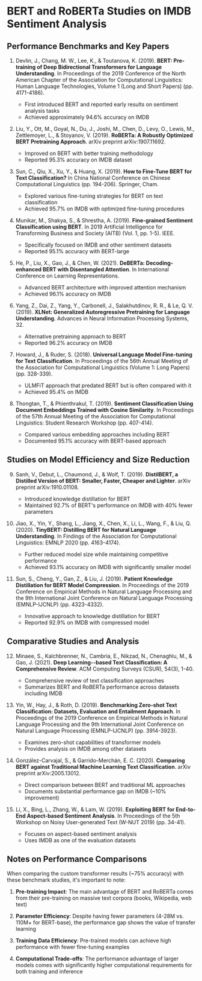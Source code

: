 # BERT and RoBERTa Studies on IMDB Sentiment Analysis

## Performance Benchmarks and Key Papers

1. Devlin, J., Chang, M. W., Lee, K., & Toutanova, K. (2019). **BERT: Pre-training of Deep Bidirectional Transformers for Language Understanding**. In Proceedings of the 2019 Conference of the North American Chapter of the Association for Computational Linguistics: Human Language Technologies, Volume 1 (Long and Short Papers) (pp. 4171-4186).
   - First introduced BERT and reported early results on sentiment analysis tasks
   - Achieved approximately 94.6% accuracy on IMDB

2. Liu, Y., Ott, M., Goyal, N., Du, J., Joshi, M., Chen, D., Levy, O., Lewis, M., Zettlemoyer, L., & Stoyanov, V. (2019). **RoBERTa: A Robustly Optimized BERT Pretraining Approach**. arXiv preprint arXiv:1907.11692.
   - Improved on BERT with better training methodology
   - Reported 95.3% accuracy on IMDB dataset

3. Sun, C., Qiu, X., Xu, Y., & Huang, X. (2019). **How to Fine-Tune BERT for Text Classification?** In China National Conference on Chinese Computational Linguistics (pp. 194-206). Springer, Cham.
   - Explored various fine-tuning strategies for BERT on text classification
   - Achieved 95.7% on IMDB with optimized fine-tuning procedures

4. Munikar, M., Shakya, S., & Shrestha, A. (2019). **Fine-grained Sentiment Classification using BERT**. In 2019 Artificial Intelligence for Transforming Business and Society (AITB) (Vol. 1, pp. 1-5). IEEE.
   - Specifically focused on IMDB and other sentiment datasets
   - Reported 95.1% accuracy with BERT-large

5. He, P., Liu, X., Gao, J., & Chen, W. (2021). **DeBERTa: Decoding-enhanced BERT with Disentangled Attention**. In International Conference on Learning Representations.
   - Advanced BERT architecture with improved attention mechanism
   - Achieved 96.1% accuracy on IMDB

6. Yang, Z., Dai, Z., Yang, Y., Carbonell, J., Salakhutdinov, R. R., & Le, Q. V. (2019). **XLNet: Generalized Autoregressive Pretraining for Language Understanding**. Advances in Neural Information Processing Systems, 32.
   - Alternative pretraining approach to BERT
   - Reported 96.2% accuracy on IMDB

7. Howard, J., & Ruder, S. (2018). **Universal Language Model Fine-tuning for Text Classification**. In Proceedings of the 56th Annual Meeting of the Association for Computational Linguistics (Volume 1: Long Papers) (pp. 328-339).
   - ULMFiT approach that predated BERT but is often compared with it
   - Achieved 95.4% on IMDB

8. Thongtan, T., & Phienthrakul, T. (2019). **Sentiment Classification Using Document Embeddings Trained with Cosine Similarity**. In Proceedings of the 57th Annual Meeting of the Association for Computational Linguistics: Student Research Workshop (pp. 407-414).
   - Compared various embedding approaches including BERT
   - Documented 95.1% accuracy with BERT-based approach

## Studies on Model Efficiency and Size Reduction

9. Sanh, V., Debut, L., Chaumond, J., & Wolf, T. (2019). **DistilBERT, a Distilled Version of BERT: Smaller, Faster, Cheaper and Lighter**. arXiv preprint arXiv:1910.01108.
   - Introduced knowledge distillation for BERT
   - Maintained 92.7% of BERT's performance on IMDB with 40% fewer parameters

10. Jiao, X., Yin, Y., Shang, L., Jiang, X., Chen, X., Li, L., Wang, F., & Liu, Q. (2020). **TinyBERT: Distilling BERT for Natural Language Understanding**. In Findings of the Association for Computational Linguistics: EMNLP 2020 (pp. 4163-4174).
    - Further reduced model size while maintaining competitive performance
    - Achieved 93.1% accuracy on IMDB with significantly smaller model

11. Sun, S., Cheng, Y., Gan, Z., & Liu, J. (2019). **Patient Knowledge Distillation for BERT Model Compression**. In Proceedings of the 2019 Conference on Empirical Methods in Natural Language Processing and the 9th International Joint Conference on Natural Language Processing (EMNLP-IJCNLP) (pp. 4323-4332).
    - Innovative approach to knowledge distillation for BERT
    - Reported 92.9% on IMDB with compressed model

## Comparative Studies and Analysis

12. Minaee, S., Kalchbrenner, N., Cambria, E., Nikzad, N., Chenaghlu, M., & Gao, J. (2021). **Deep Learning--based Text Classification: A Comprehensive Review**. ACM Computing Surveys (CSUR), 54(3), 1-40.
    - Comprehensive review of text classification approaches
    - Summarizes BERT and RoBERTa performance across datasets including IMDB

13. Yin, W., Hay, J., & Roth, D. (2019). **Benchmarking Zero-shot Text Classification: Datasets, Evaluation and Entailment Approach**. In Proceedings of the 2019 Conference on Empirical Methods in Natural Language Processing and the 9th International Joint Conference on Natural Language Processing (EMNLP-IJCNLP) (pp. 3914-3923).
    - Examines zero-shot capabilities of transformer models
    - Provides analysis on IMDB among other datasets

14. González-Carvajal, S., & Garrido-Merchán, E. C. (2020). **Comparing BERT against Traditional Machine Learning Text Classification**. arXiv preprint arXiv:2005.13012.
    - Direct comparison between BERT and traditional ML approaches
    - Documents substantial performance gap on IMDB (~10% improvement)

15. Li, X., Bing, L., Zhang, W., & Lam, W. (2019). **Exploiting BERT for End-to-End Aspect-based Sentiment Analysis**. In Proceedings of the 5th Workshop on Noisy User-generated Text (W-NUT 2019) (pp. 34-41).
    - Focuses on aspect-based sentiment analysis
    - Uses IMDB as one of the evaluation datasets

## Notes on Performance Comparisons

When comparing the custom transformer results (~75% accuracy) with these benchmark studies, it's important to note:

1. **Pre-training Impact**: The main advantage of BERT and RoBERTa comes from their pre-training on massive text corpora (books, Wikipedia, web text)

2. **Parameter Efficiency**: Despite having fewer parameters (4-28M vs. 110M+ for BERT-base), the performance gap shows the value of transfer learning

3. **Training Data Efficiency**: Pre-trained models can achieve high performance with fewer fine-tuning examples

4. **Computational Trade-offs**: The performance advantage of larger models comes with significantly higher computational requirements for both training and inference
